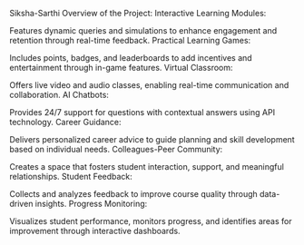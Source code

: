 Siksha-Sarthi
Overview of the Project:
Interactive Learning Modules:

Features dynamic queries and simulations to enhance engagement and retention through real-time feedback.
Practical Learning Games:

Includes points, badges, and leaderboards to add incentives and entertainment through in-game features.
Virtual Classroom:

Offers live video and audio classes, enabling real-time communication and collaboration.
AI Chatbots:

Provides 24/7 support for questions with contextual answers using API technology.
Career Guidance:

Delivers personalized career advice to guide planning and skill development based on individual needs.
Colleagues-Peer Community:

Creates a space that fosters student interaction, support, and meaningful relationships.
Student Feedback:

Collects and analyzes feedback to improve course quality through data-driven insights.
Progress Monitoring:

Visualizes student performance, monitors progress, and identifies areas for improvement through interactive dashboards.
